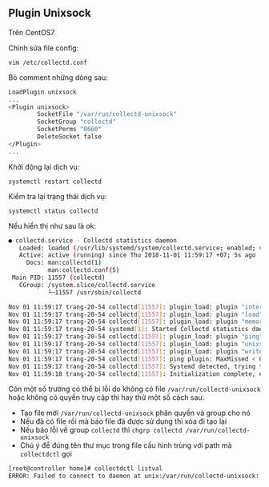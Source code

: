 ﻿## Plugin Unixsock

Trên CentOS7

Chỉnh sửa file config:

	vim /etc/collectd.conf

Bỏ comment những dòng sau:

```sh
LoadPlugin unixsock
...
<Plugin unixsock>
        SocketFile "/var/run/collectd-unixsock"
        SocketGroup "collectd"
        SocketPerms "0660"
        DeleteSocket false
</Plugin>
...
```

Khởi động lại dịch vụ:

	systemctl restart collectd

Kiểm tra lại trạng thái dịch vụ:

	systemctl status collectd

Nếu hiển thị như sau là ok:

```sh
● collectd.service - Collectd statistics daemon
   Loaded: loaded (/usr/lib/systemd/system/collectd.service; enabled; vendor preset: disabled)
   Active: active (running) since Thu 2018-11-01 11:59:17 +07; 5s ago
     Docs: man:collectd(1)
           man:collectd.conf(5)
 Main PID: 11557 (collectd)
   CGroup: /system.slice/collectd.service
           └─11557 /usr/sbin/collectd

Nov 01 11:59:17 trang-20-54 collectd[11557]: plugin_load: plugin "interface" successfully loaded.
Nov 01 11:59:17 trang-20-54 collectd[11557]: plugin_load: plugin "load" successfully loaded.
Nov 01 11:59:17 trang-20-54 collectd[11557]: plugin_load: plugin "memory" successfully loaded.
Nov 01 11:59:17 trang-20-54 systemd[1]: Started Collectd statistics daemon.
Nov 01 11:59:17 trang-20-54 collectd[11557]: plugin_load: plugin "ping" successfully loaded.
Nov 01 11:59:17 trang-20-54 collectd[11557]: plugin_load: plugin "unixsock" successfully loaded.
Nov 01 11:59:17 trang-20-54 collectd[11557]: plugin_load: plugin "write_graphite" successfully loaded.
Nov 01 11:59:17 trang-20-54 collectd[11557]: ping plugin: MaxMissed < 0, disabled re-resolving of hosts
Nov 01 11:59:17 trang-20-54 collectd[11557]: Systemd detected, trying to signal readyness.
Nov 01 11:59:18 trang-20-54 collectd[11557]: Initialization complete, entering read-loop
```

Còn một số trường có thể bị lỗi do không có file `/var/run/collectd-unixsock` hoặc không có quyền truy cập thì hay thử một số cách sau:

* Tạo file mới `/var/run/collectd-unixsock` phân quyền và group cho nó
* Nếu đã có file rồi mà báo file đã được sử dụng thì xóa đi tạo lại
* Nếu báo lỗi về group `collectd` thì `chgrp collectd /var/run/collectd-unixsock`
* Chú ý để đúng tên thư mục trong file cấu hình trùng với path mà `collectdctl` gọi

```sh
[root@controller home]# collectdctl listval
ERROR: Failed to connect to daemon at unix:/var/run/collectd-unixsock: Connection refused.
```
 